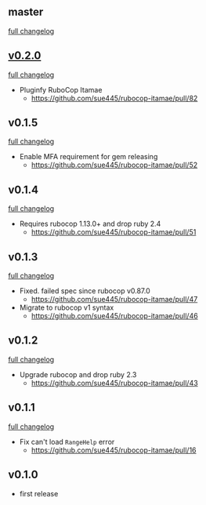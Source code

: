 ## master
[full changelog](http://github.com/sue445/rubocop-itamae/compare/v0.2.0...master)

## [v0.2.0](https://github.com/sue445/rubocop-itamae/releases/tag/v0.2.0)

[full changelog](http://github.com/sue445/rubocop-itamae/compare/v0.1.5...v0.2.0)

* Pluginfy RuboCop Itamae
  * https://github.com/sue445/rubocop-itamae/pull/82

## v0.1.5
[full changelog](http://github.com/sue445/rubocop-itamae/compare/v0.1.4...v0.1.5)

* Enable MFA requirement for gem releasing
  * https://github.com/sue445/rubocop-itamae/pull/52

## v0.1.4
[full changelog](http://github.com/sue445/rubocop-itamae/compare/v0.1.3...v0.1.4)

* Requires rubocop 1.13.0+ and drop ruby 2.4
  * https://github.com/sue445/rubocop-itamae/pull/51

## v0.1.3
[full changelog](http://github.com/sue445/rubocop-itamae/compare/v0.1.2...v0.1.3)

* Fixed. failed spec since rubocop v0.87.0
  * https://github.com/sue445/rubocop-itamae/pull/47
* Migrate to rubocop v1 syntax
  * https://github.com/sue445/rubocop-itamae/pull/46

## v0.1.2
[full changelog](http://github.com/sue445/rubocop-itamae/compare/v0.1.1...v0.1.2)

* Upgrade rubocop and drop ruby 2.3
  * https://github.com/sue445/rubocop-itamae/pull/43

## v0.1.1
[full changelog](http://github.com/sue445/rubocop-itamae/compare/v0.1.0...v0.1.1)

* Fix can't load `RangeHelp` error
  * https://github.com/sue445/rubocop-itamae/pull/16

## v0.1.0
* first release
